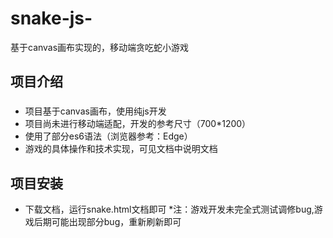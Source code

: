 # snake-js-
基于canvas画布实现的，移动端贪吃蛇小游戏
## 项目介绍
### 
* 项目基于canvas画布，使用纯js开发
* 项目尚未进行移动端适配，开发的参考尺寸（700*1200）
* 使用了部分es6语法（浏览器参考：Edge）
* 游戏的具体操作和技术实现，可见文档中说明文档
## 项目安装
* 下载文档，运行snake.html文档即可
*注：游戏开发未完全式测试调修bug,游戏后期可能出现部分bug，重新刷新即可
